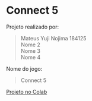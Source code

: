 # Connect 5

Projeto realizado por:
> Mateus Yuji Nojima 184125  
> Nome 2  
> Nome 3  
> Nome 4  

Nome do jogo:
> Connect 5  

<a href="https://colab.research.google.com/drive/1Lwbk9LdtD-jd7ExcAns362Uao3OhUphf" class="button">Projeto no Colab</a>
